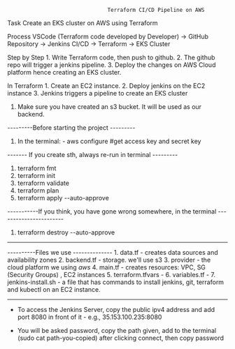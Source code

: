 				                    Terraform CI/CD Pipeline on AWS
Task
	Create an EKS cluster on AWS using Terraform

Process
	VSCode (Terraform code developed by Developer)  ->  GitHub Repository  -> Jenkins CI/CD  ->  Terraform  -> EKS Cluster

Step by Step
	1. Write Terraform code, then push to github.
	2. The github repo will trigger a jenkins pipeline.
	3. Deploy the changes on AWS Cloud platform hence creating an EKS cluster.

In Terraform
	1. Create an EC2 instance.
	2. Deploy jenkins on the EC2 instance
	3. Jenkins triggers a pipeline to create an EKS cluster

1. Make sure you have created an s3 bucket. It will be used as our backend.

---------Before starting the project ---------
1. In the terminal:
		- aws configure    			#get access key and secret key

------- If you create sth, always re-run in terminal ---------
1. terraform fmt
2. terraform init
3. terraform validate
4. terraform plan
5. terraform apply --auto-approve

-----------If you think, you have gone wrong somewhere, in the terminal -----------------------
1. terraform destroy --auto-approve

----------------------------------------

----------Files we use --------------
	1. data.tf - creates data sources and availability zones
	2. backend.tf - storage. we'll use s3
	3. provider - the cloud platform we using *aws*
	4. main.tf - creates resources: VPC, SG (Security Groups) , EC2 instances
	5. terraform.tfvars - 
	6. variables.tf -
	7. jenkins-install.sh - a file that has commands to install jenkins, git, terraform and kubectl on an EC2 instance.

---------------------------------------------

- To access the Jenkins Server, copy the public ipv4 address and add port 8080 in front of it - e.g., 35.153.100.235:8080

- You will be asked password, copy the path given, add to the terminal (sudo cat path-you-copied) after clicking connect, then copy password

